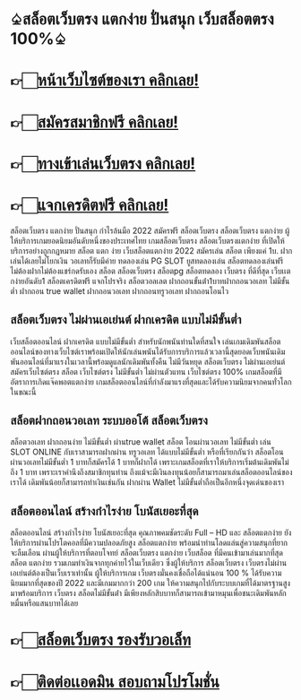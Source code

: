 # ♤สล็อตเว็บตรง แตกง่าย ปั่นสนุก เว็บสล็อตตรง 100%♤

# 👉🏻[หน้าเว็บไซต์ของเรา คลิกเลย!](https://pgslotmachine.com/)
# 👉🏻[สมัครสมาชิกฟรี คลิกเลย!](https://pgslotmachine.jwallet.link/register)
# 👉🏻[ทางเข้าเล่นเว็บตรง คลิกเลย!](https://pgslotmachine.jwallet.link/login)
# 👉🏻[แจกเครดิตฟรี คลิกเลย!](https://pgslotmachine.jwallet.link/contact)

สล็อตเว็บตรง แตกง่าย ปั่นสนุก กำไรล้นมือ 2022 สมัครฟรี สล็อตเว็บตรง สล็อตเว็บตรง แตกง่าย  ผู้ให้บริการเกมยอดนิยมอันดับหนึ่งของประเทศไทย เกมสล็อตเว็บตรง สล็อตเว็บตรงแตกง่าย ที่เปิดให้บริการอย่างถูกกฎหมาย สล็อต แตก ง่าย เว็บสล็อตแตกง่าย 2022 สมัครเล่น สล็อต เพียงแค่ 1บ. ฝากเล่นได้เลยไม่โยกเงิน วอเลทก็รับมีค่าย ทดลองเล่น PG SLOT ยูสทดลองเล่น สล็อตทดลองเล่นฟรี ไม่ต้องฝากไม่ต้องแชร์กดรับเอง สล็อต สล็อตเว็บตรง สล็อตpg สล็อตทดลอง เว็บตรง ที่ดีที่สุด เว็บเเตกง่ายอันดับ1 สล็อตเครดิตฟรี แจกโปรจริง สล็อตวอลเลต ฝากถอนขั้นต่ํา1บาทฝากถอนวอเลท ไม่มีขั้นต่ำ ฝากถอน true wallet ฝากถอนวอเลท ฝากถอนทรูวอเลท ฝากถอนโอนไว 

## สล็อตเว็บตรง ไม่ผ่านเอเย่นต์ ฝากเครดิต แบบไม่มีขั้นต่ำ
เว็บสล็อตออนไลน์ ฝากเครดิต แบบไม่มีขั้นต่ำ สำหรับนักพนันท่านใดที่สนใจ เล่นเกมเดิมพันสล็อตออนไลน์ของทางเว็บไซต์เราพร้อมเปิดให้นักเล่นพนันได้รับการบริการแล้วเวลานี้สุดยอดเว็บพนันเดิมพันออนไลน์ที่มาแรงในเวลานี้พร้อมดูแลนักเดิมพันทั้งคืน ไม่มีวันหยุด  สล็อตเว็บตรง ไม่ผ่านเอเย่นต์ สมัครเว็บไซต์ตรง สล็อต เว็บไซต์ตรง ไม่มีขั้นต่ำ ไม่ผ่านตัวแทน เว็บไซต์ตรง 100% เกมสล็อตที่มีอัตราการเกิดแจ๊คพอตแตกง่าย เกมสล็อตออนไลน์ที่กำลังมาแรงที่สุดและได้รับความนิยมจากคนทั่วโลกในขณะนี้

## สล็อตฝากถอนวอเลท ระบบออโต้ สล็อตเว็บตรง
สล็อตวอเลท ฝากถอนง่าย ไม่มีขั้นต่ำ ผ่านtrue wallet สล็อต โอนผ่านวอเลท ไม่มีขั้นต่ำ เล่น SLOT ONLINE กับเราสามารถฝากผ่าน ทรูวอเลท ได้แบบไม่มีขั้นต่ำ หรือที่เรียกกันว่า สล็อตโอนผ่านวอเลทไม่มีขั้นต่ำ 1 บาทก็สมัครได้ 1 บาทก็ฝากได้ เพราะเกมสล็อตที่เราให้บริการเริ่มต้นเดิมพันไม่ถึง 1 บาท เพราะเราคำนึงถึงสมาชิกทุนท่าน ถึงแม้จะมีเงินลงทุนน้อยก็สามารถมาเล่นสล็อตออนไลน์ของเราได้ เดิมพันน้อยก็สามารถทำเงินเช่นกัน ฝากผ่าน Wallet ไม่มีขั้นต่ำถือเป็นอีกหนึ่งจุดเด่นของเรา

## สล็อตออนไลน์ สร้างกำไรง่าย โบนัสเยอะที่สุด
สล็อตออนไลน์ สร้างกำไรง่าย โบนัสเยอะที่สุด คุณภาพคมชัดระดับ Full – HD  และ สล็อตแตกง่าย ยังให้บริการผ่านโปรโตคอลที่มีความปลอดภัยสูง สล็อตแตกง่าย พร้อมนำท่านโลดแล่นสู่ความสนุกที่ยากจะลืมเลือน ผ่านผู้ให้บริการที่ตอบโจทย์  สล็อตเว็บตรง แตกง่าย เว็บสล็อต ที่มีคนเข้ามาเล่นมากที่สุด สล็อต แตกง่าย รวมเกมทำเงินจากทุกค่ายไว้ในเว็บเดียว ซึ่งผู้ให้บริการ สล็อตเว็บตรง เว็บตรงไม่ผ่านเอเย่นต์ต้องเป็นเว็บเราเท่านั้น ผู้ให้บริการเกม เว็บตรงมั่นคงเชื่อถือได้แน่นอน 100 % ได้รับความนิยมมากที่สุดของปี 2022 และมีเกมมากกว่า 200 เกม ให้ความสนุกไปกับระบบเกมที่ได้มาตรฐานสูง มาพร้อมบริการ เว็บตรง สล็อตไม่มีขั้นต่ํา มีเพียงหลักสิบบาทก็สามารถเข้ามาหมุนเพื่อชนะเดิมพันหลักหมื่นหรือแสนบาทได้เลย

# 👉🏻[สล็อตเว็บตรง รองรับวอเล็ท](https://pgslotmachine.com/)
# 👉🏻[ติดต่อเเอดมิน สอบถามโปรโมชั่น](https://pgslotmachine.jwallet.link/contact)

